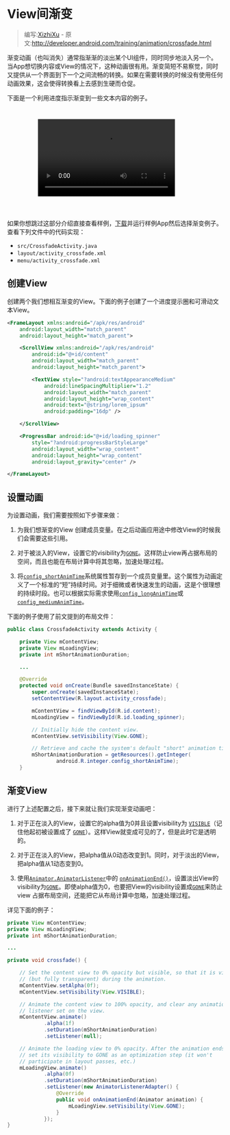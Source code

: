 # View间渐变

> 编写:[XizhiXu](https://github.com/XizhiXu) - 原文:<http://developer.android.com/training/animation/crossfade.html>

渐变动画（也叫消失）通常指渐渐的淡出某个UI组件，同时同步地淡入另一个。当App想切换内容或View的情况下，这种动画很有用。渐变简短不易察觉，同时又提供从一个界面到下一个之间流畅的转换。如果在需要转换的时候没有使用任何动画效果，这会使得转换看上去感到生硬而仓促。

下面是一个利用进度指示渐变到一些文本内容的例子。

<div style="
  background: transparent url(device_galaxynexus_blank_land_span8.png) no-repeat
scroll top left; padding: 26px 68px 38px 72px; overflow: hidden;">

<video style="width: 320px; height: 180px;" controls="" autoplay="">
    <source src="anim_crossfade.mp4" type="video/mp4">
    <source src="anim_crossfade.webm" type="video/webm">
    <source src="anim_crossfade.ogv" type="video/ogg">
</video>

</div>


如果你想跳过这部分介绍直接查看样例，[下载](http://developer.android.com/shareables/training/Animations.zip)并运行样例App然后选择渐变例子。查看下列文件中的代码实现：

* `src/CrossfadeActivity.java`
* `layout/activity_crossfade.xml`
* `menu/activity_crossfade.xml`

## 创建View

创建两个我们想相互渐变的View。下面的例子创建了一个进度提示圈和可滑动文本View。

```xml
<FrameLayout xmlns:android="/apk/res/android"
    android:layout_width="match_parent"
    android:layout_height="match_parent">

    <ScrollView xmlns:android="/apk/res/android"
        android:id="@+id/content"
        android:layout_width="match_parent"
        android:layout_height="match_parent">

        <TextView style="?android:textAppearanceMedium"
            android:lineSpacingMultiplier="1.2"
            android:layout_width="match_parent"
            android:layout_height="wrap_content"
            android:text="@string/lorem_ipsum"
            android:padding="16dp" />

    </ScrollView>

    <ProgressBar android:id="@+id/loading_spinner"
        style="?android:progressBarStyleLarge"
        android:layout_width="wrap_content"
        android:layout_height="wrap_content"
        android:layout_gravity="center" />

</FrameLayout>
```
## 设置动画

为设置动画，我们需要按照如下步骤来做：

1. 为我们想渐变的View 创建成员变量。在之后动画应用途中修改View的时候我们会需要这些引用。

2. 对于被淡入的View，设置它的visibility为[`GONE`](http://developer.android.com/reference/android/view/View.html#GONE)。这样防止view再占据布局的空间，而且也能在布局计算中将其忽略，加速处理过程。

3. 将[`config_shortAnimTime`](http://developer.android.com/reference/android/R.integer.html#config_shortAnimTime)系统属性暂存到一个成员变量里。这个属性为动画定义了一个标准的“短”持续时间。对于细微或者快速发生的动画，这是个很理想的持续时段。也可以根据实际需求使用[`config_longAnimTime`](http://developer.android.com/reference/android/R.integer.html#config_longAnimTime)或[`config_mediumAnimTime`](http://developer.android.com/reference/android/R.integer.html#config_mediumAnimTime)。

下面的例子使用了前文提到的布局文件：

```java
public class CrossfadeActivity extends Activity {

    private View mContentView;
    private View mLoadingView;
    private int mShortAnimationDuration;

    ...

    @Override
    protected void onCreate(Bundle savedInstanceState) {
        super.onCreate(savedInstanceState);
        setContentView(R.layout.activity_crossfade);

        mContentView = findViewById(R.id.content);
        mLoadingView = findViewById(R.id.loading_spinner);

        // Initially hide the content view.
        mContentView.setVisibility(View.GONE);

        // Retrieve and cache the system's default "short" animation time.
        mShortAnimationDuration = getResources().getInteger(
                android.R.integer.config_shortAnimTime);
    }
```

## 渐变View

进行了上述配置之后，接下来就让我们实现渐变动画吧：

1. 对于正在淡入的View，设置它的alpha值为0并且设置visibility为 [`VISIBLE`](http://developer.android.com/reference/android/view/View.html#VISIBLE)（记住他起初被设置成了 [`GONE`](http://developer.android.com/reference/android/view/View.html#GONE)）。这样View就变成可见的了，但是此时它是透明的。

2. 对于正在淡入的View，把alpha值从0动态改变到1。同时，对于淡出的View，把alpha值从1动态变到0。

3. 使用[`Animator.AnimatorListener`](http://developer.android.com/reference/android/animation/Animator.AnimatorListener.html)中的 <a href="http://developer.android.com/reference/android/animation/Animator.AnimatorListener.html#onAnimationEnd(android.animation.Animator)">`onAnimationEnd()`</a>，设置淡出View的visibility为[`GONE`](http://developer.android.com/reference/android/view/View.html#GONE)。即使alpha值为0，也要把View的visibility设置成[`GONE`](http://developer.android.com/reference/android/view/View.html#GONE)来防止 view 占据布局空间，还能把它从布局计算中忽略，加速处理过程。

详见下面的例子：

```java
private View mContentView;
private View mLoadingView;
private int mShortAnimationDuration;

...

private void crossfade() {

    // Set the content view to 0% opacity but visible, so that it is visible
    // (but fully transparent) during the animation.
    mContentView.setAlpha(0f);
    mContentView.setVisibility(View.VISIBLE);

    // Animate the content view to 100% opacity, and clear any animation
    // listener set on the view.
    mContentView.animate()
            .alpha(1f)
            .setDuration(mShortAnimationDuration)
            .setListener(null);

    // Animate the loading view to 0% opacity. After the animation ends,
    // set its visibility to GONE as an optimization step (it won't
    // participate in layout passes, etc.)
    mLoadingView.animate()
            .alpha(0f)
            .setDuration(mShortAnimationDuration)
            .setListener(new AnimatorListenerAdapter() {
                @Override
                public void onAnimationEnd(Animator animation) {
                    mLoadingView.setVisibility(View.GONE);
                }
            });
}
```
